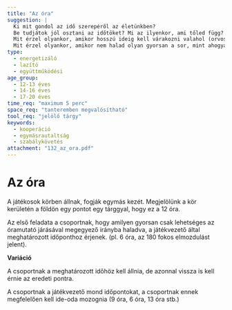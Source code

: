 ```yaml
---
title: "Az óra"
suggestion: | 
  Ki mit gondol az idő szerepéről az életünkben?
  Be tudjátok jól osztani az időtöket? Mi az ilyenkor, ami tőled függ? Mi mindent kell szem előtt tartani, amikor időbeosztást csináltok? 
  Mit érzel olyankor, amikor hosszú ideig kell várakozni valahol (orvosi rendelőben, hivatalban, vonatpénztárnál stb.)? 
  Mit érzel olyankor, amikor nem halad olyan gyorsan a sor, mint ahogyan szeretnéd? Miért lesz az ember ilyen esetben türelmetlen? Vannak olyan esetek, amikor a türelmetlenség  jogos? Keressetek ilyeneket!
type:
  - energetizáló
  - lazító
  - együttműködési
age_group:
  - 12-13 éves
  - 14-16 éves
  - 17-20 éves
time_req: "maximum 5 perc"
space_req: "tanteremben megvalósítható"
tool_req: "jelölő tárgy"
keywords: 
  - kooperáció
  - egymásrautaltság
  - szabálykövetés
attachment: "132_az_ora.pdf"
---
```


# Az óra

A játékosok körben állnak, fogják egymás kezét. Megjelölünk a kör kerületén a földön egy pontot egy tárggyal, hogy ez a 12 óra.

Az első feladata a csoportnak, hogy amilyen gyorsan csak lehetséges az óramutató járásával megegyező irányba haladva, a játékvezető által meghatározott időponthoz érjenek. (pl. 6 óra, az 180 fokos elmozdulást jelent).

 **Variáció**

A csoportnak a meghatározott időhöz kell állnia, de azonnal vissza is kell érnie az eredeti pontra.

A csoportnak a játékvezető mond időpontokat, a csoportnak ennek megfelelően kell ide-oda mozognia (9 óra, 6 óra, 13 óra stb.)
  
  
